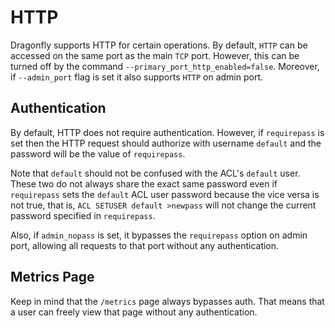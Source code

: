# HTTP

Dragonfly supports HTTP for certain operations. By default, `HTTP` can be accessed on 
the same port as the main `TCP` port. However, this can be turned off by the command
`--primary_port_http_enabled=false`. Moreover, if `--admin_port` flag is set it also
supports `HTTP` on admin port.

## Authentication

By default, HTTP does not require authentication. However, if `requirepass` is set then
the HTTP request should authorize with username `default` and the password will be the value
of `requirepass`.

Note that `default` should not be confused with the ACL's `default` user. 
These two do not always share the exact same password even if `requirepass` sets
the `default` ACL user password because the vice versa is not true, that is, 
`ACL SETUSER default >newpass` will not change the current password specified in `requirepass`.

Also, if `admin_nopass` is set, it bypasses the `requirepass` option on admin port, allowing
all requests to that port without any authentication.

## Metrics Page

Keep in mind that the `/metrics` page always bypasses auth. That means that a user can freely
view that page without any authentication.
